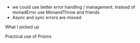 - we could use better error handling / management. Instead of monadError use MonandThrow and friends
- Async and sync errors are missed

What I picked up
 
Practical use of Prisms
